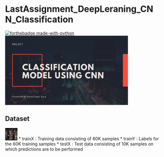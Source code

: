 # LastAssignment_DeepLeraning_CNN_Classification
[![forthebadge made-with-python](http://ForTheBadge.com/images/badges/made-with-python.svg)](https://www.python.org/)
<br>
<img src="images1/1.png" width="400">

## Dataset
<img src="images1/6.png" width="40" height="40" />
* trainX : Training data consisting of 60K samples
* trainY : Labels for the 60K training samples
* testX  : Test data consisting of 10K samples on which predictions are to be performed
